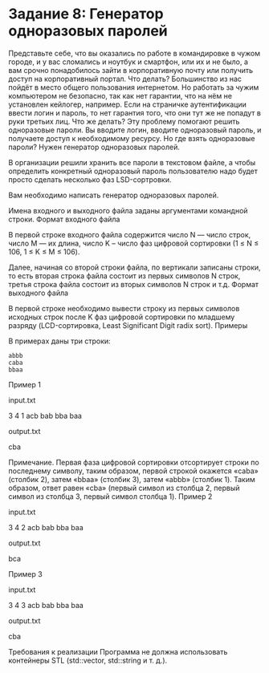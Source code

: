# Задание 8: Генератор одноразовых паролей

Представьте себе, что вы оказались по работе в командировке в чужом городе, и у вас сломались и ноутбук и смартфон, или их и не было, а вам срочно понадобилось зайти в корпоративную почту или получить доступ на корпоративный портал. Что делать? Большинство из нас пойдёт в место общего пользования интернетом. Но работать за чужим компьютером не безопасно, так как нет гарантии, что на нём не установлен кейлогер, например. Если на страничке аутентификации ввести логин и пароль, то нет гарантия того, что они тут же не попадут в руки третьих лиц. Что же делать? Эту проблему помогают решить одноразовые пароли. Вы вводите логин, вводите одноразовый пароль, и получаете доступ к необходимому ресурсу. Но где взять одноразовые пароли? Нужен генератор одноразовых паролей.

В организации решили хранить все пароли в текстовом файле, а чтобы определить конкретный одноразовый пароль пользователю надо будет просто сделать несколько фаз LSD-сортровки.

Вам необходимо написать генератор одноразовых паролей.

Имена входного и выходного файла заданы аргументами командной строки.
Формат входного файла

В первой строке входного файла содержится число N — число строк, число M — их длина, число K – число фаз цифровой сортировки (1 ≤ N ≤ 106, 1 ≤ K ≤ M ≤ 106).

Далее, начиная со второй строки файла, по вертикали записаны строки, то есть вторая строка файла состоит из первых символов N строк, третья строка файла состоит из вторых символов N строк и т.д.
Формат выходного файла

В первой строке необходимо вывести строку из первых символов исходных строк после K фаз цифровой сортировки по младшему разряду (LCD-сортировка, Least Significant Digit radix sort).
Примеры

В примерах даны три строки:

    abbb
    caba
    bbaa

Пример 1

input.txt

3 4 1
acb
bab
bba
baa

output.txt

cba

Примечание. Первая фаза цифровой сортировки отсортирует строки по последнему символу, таким образом, первой строкой окажется «caba» (столбик 2), затем «bbaa» (столбик 3), затем «abbb» (столбик 1). Таким образом, ответ равен «cba» (первый символ из столбца 2, первый символ из столбца 3, первый символ столбца 1).
Пример 2

input.txt

3 4 2
acb
bab
bba
baa

output.txt

bca

Пример 3

input.txt

3 4 3
acb
bab
bba
baa

output.txt

cba

Требования к реализации
Программа не должна использовать контейнеры STL (std::vector, std::string и т. д.).
